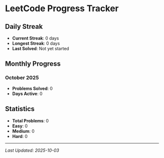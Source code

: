 # LeetCode Progress Tracker

## Daily Streak
- **Current Streak**: 0 days
- **Longest Streak**: 0 days
- **Last Solved**: Not yet started

## Monthly Progress
### October 2025
- **Problems Solved**: 0
- **Days Active**: 0

## Statistics
- **Total Problems**: 0
- **Easy**: 0
- **Medium**: 0  
- **Hard**: 0

---
*Last Updated: 2025-10-03*